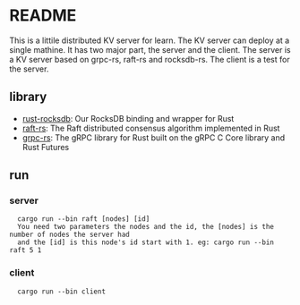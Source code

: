 # README 
 This is a littile  distributed KV server for learn.
 The KV server can deploy at a single mathine.
 It has two major part, the server and the client. The server is a KV server based on 
 grpc-rs, raft-rs and rocksdb-rs. The client is a test for the server.
 
## library
- [rust-rocksdb](https://github.com/pingcap/rust-rocksdb): Our RocksDB binding and wrapper for Rust
- [raft-rs](https://github.com/pingcap/raft-rs): The Raft distributed consensus algorithm implemented in Rust
- [grpc-rs](https://github.com/pingcap/grpc-rs): The gRPC library for Rust built on the gRPC C Core library and Rust Futures

## run
### server
```
  cargo run --bin raft [nodes] [id]
  You need two parameters the nodes and the id, the [nodes] is the number of nodes the server had
  and the [id] is this node's id start with 1. eg: cargo run --bin raft 5 1
```

### client
```
  cargo run --bin client 
```
